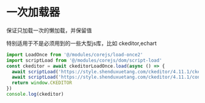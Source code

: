 
# 一次加载器

保证只加载一次的懒加载，并保留值

特别适用于不是必须用到的一些大型js库，比如 ckeditor,echart

```js
import LoadOnce from '@/modules/corejs/load-once2'
import scriptLoad from '@/modules/corejs/dom/script-load'
const ckeditor = await ckeditorLoadOnce.load(async () => {
  await scriptLoad('https://style.shenduxuetang.com/ckeditor/4.11.1/ckeditor.js')
  await scriptLoad('https://style.shenduxuetang.com/ckeditor/4.11.1/config.js')
  return window.CKEDITOR
})
console.log(ckeditor)
```
